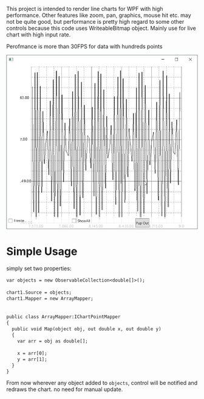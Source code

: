 This project is intended to render line charts for WPF with high performance.
Other features like zoom, pan, graphics, mouse hit etc. may not be quite good, but performance is pretty high regard to some other controls because this code uses WriteableBitmap object.
Mainly use for live chart with high input rate.

Perofmance is more than 30FPS for data with hundreds points

![Screen Shot](screenshot.png?raw=true "Title")

# Simple Usage

simply set two properties:

```
var objects = new ObservableCollection<double[]>();

chart1.Source = objects;
chart1.Mapper = new ArrayMapper;


public class ArrayMapper:IChartPointMapper
{
  public void Map(object obj, out double x, out double y)
  {
    var arr = obj as double[];

    x = arr[0];
    y = arr[1];
  }
}
```
From now wherever any object added to `objects`, control will be notified and redraws the chart. no need for manual update.
